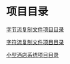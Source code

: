 # 项目目录

[字节流复制文件项目目录](https://github.com/L-sang/demo1/blob/master/README.copy.md)

[字符流复制文件项目目录](https://github.com/L-sang/demo1/blob/master/README.copy_1.md)

[小型酒店系统项目目录](https://github.com/L-sang/demo1/blob/master/README.hotel.md)
